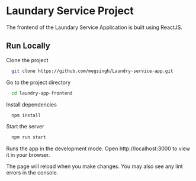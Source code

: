 # Laundary Service Project

The frontend of the Laundary Service Application is built using ReactJS.


## Run Locally

Clone the project

```bash
  git clone https://github.com/megsingh/Laundry-service-app.git
```

Go to the project directory

```bash
  cd laundry-app-frontend
```

Install dependencies

```bash
  npm install
```

Start the server

```bash
  npm run start
```

Runs the app in the development mode.
Open http://localhost:3000 to view it in your browser.

The page will reload when you make changes.
You may also see any lint errors in the console.


